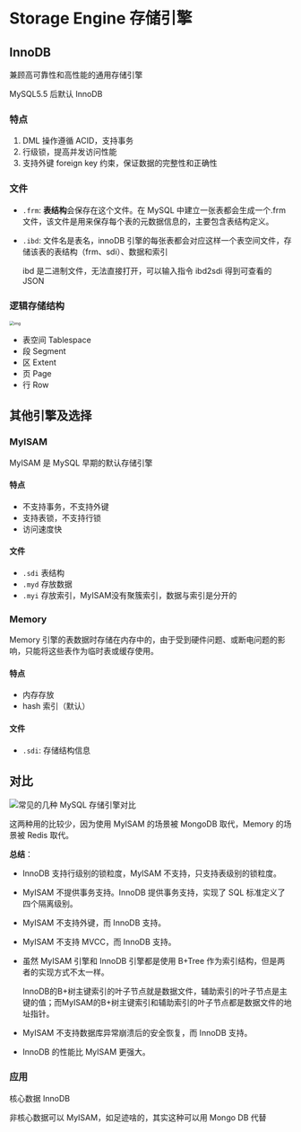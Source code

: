 # Storage Engine 存储引擎

## InnoDB

兼顾高可靠性和高性能的通用存储引擎

MySQL5.5 后默认 InnoDB

### 特点

1. DML 操作遵循 ACID，支持事务
2. 行级锁，提高并发访问性能
3. 支持外键 foreign key 约束，保证数据的完整性和正确性

### 文件

- `.frm`: **表结构**会保存在这个文件。在 MySQL 中建立一张表都会生成一个.frm 文件，该文件是用来保存每个表的元数据信息的，主要包含表结构定义。

- `.ibd`: 文件名是表名，innoDB 引擎的每张表都会对应这样一个表空间文件，存储该表的表结构（frm、sdi）、数据和索引

  ibd 是二进制文件，无法直接打开，可以输入指令 ibd2sdi 得到可查看的 JSON

### 逻辑存储结构

<img src="https://cdn.jsdelivr.net/gh/davidliuk/images@master/blog/%E8%A1%A8%E7%A9%BA%E9%97%B4%E7%BB%93%E6%9E%84.drawio.png" alt="img" style="zoom:50%;" />

- 表空间 Tablespace
- 段 Segment
- 区 Extent
- 页 Page
- 行 Row

## 其他引擎及选择

### MyISAM

MyISAM 是 MySQL 早期的默认存储引擎

#### 特点

- 不支持事务，不支持外键
- 支持表锁，不支持行锁
- 访问速度快

#### 文件

- `.sdi` 表结构
- `.myd` 存放数据
- `.myi` 存放索引，MyISAM没有聚簇索引，数据与索引是分开的

### Memory

Memory 引擎的表数据时存储在内存中的，由于受到硬件问题、或断电问题的影响，只能将这些表作为临时表或缓存使用。

#### 特点

- 内存存放
- hash 索引（默认）

#### 文件

- `.sdi`: 存储结构信息

## 对比

![常见的几种 MySQL 存储引擎对比](https://cdn.jsdelivr.net/gh/davidliuk/images@master/blog/comparison-of-common-mysql-storage-engines.png)

这两种用的比较少，因为使用 MyISAM 的场景被 MongoDB 取代，Memory 的场景被 Redis 取代。

**总结**：

- InnoDB 支持行级别的锁粒度，MyISAM 不支持，只支持表级别的锁粒度。

- MyISAM 不提供事务支持。InnoDB 提供事务支持，实现了 SQL 标准定义了四个隔离级别。

- MyISAM 不支持外键，而 InnoDB 支持。

- MyISAM 不支持 MVCC，而 InnoDB 支持。

- 虽然 MyISAM 引擎和 InnoDB 引擎都是使用 B+Tree 作为索引结构，但是两者的实现方式不太一样。

  InnoDB的B+树主键索引的叶子节点就是数据文件，辅助索引的叶子节点是主键的值；而MyISAM的B+树主键索引和辅助索引的叶子节点都是数据文件的地址指针。

- MyISAM 不支持数据库异常崩溃后的安全恢复，而 InnoDB 支持。

- InnoDB 的性能比 MyISAM 更强大。

### 应用

核心数据 InnoDB

非核心数据可以 MyISAM，如足迹啥的，其实这种可以用 Mongo DB 代替

